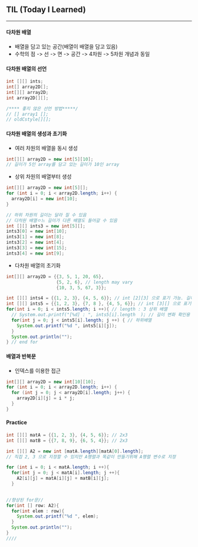 ## TIL (Today I Learned)

--------------

#### 다차원 배열

- 배열을 담고 있는 공간(배열이 배열을 담고 있음)
- 수학의 점 -> 선 -> 면 -> 공간 -> 4차원 -> 5차원 개념과 동일

#### 다차원 배열의 선언

```java
int [][] ints;
int[] array2D[];
int[][] array2D;
int array2D[][];

/**** 좋지 않은 선언 방법*****/
// [] array1 [];
// oldCstyle[][];
```

#### 다차원 배열의 생성과 초기화

- 여러 차원의 배열을 동시 생성

```` java
int[][] array2D = new int[5][10];
// 길이가 5인 array를 담고 있는 길이가 10인 array
````

- 상위 차원의 배열부터 생성

```` java
int[][] array2D = new int[5][];
for (int i = 0; i < array2D.length; i++) {
  array2D[i] = new int[10];
}

// 하위 차원의 길이는 달라 질 수 있음
// 다차원 배열ㅇ느 길이가 다른 배열도 들어갈 수 있음
int [][] ints3 = new int[5][];
ints3[0] = new int[10];
ints3[1] = new int[8];
ints3[2] = new int[4];
ints3[3] = new int[15];
ints3[4] = new int[9];
````

- 다차원 배열의 초기화

```` java
int[][] array2D = {{3, 5, 1, 20, 65},
                   {5, 2, 6}, // length may vary
                   {10, 3, 5, 67, 3}};

int [][] ints4 = {{1, 2, 3}, {4, 5, 6}}; // int [2][3] 으로 표기 가능. 길이가 3인 배열이 두개 존재
int [][] ints5 = {{1, 2, 3}, {7, 8 }, {4, 5, 6}}; // int [3][] 으로 표기 가능
for(int i = 0; i < ints5.length; i ++){ // length : 3 상위 배열
  // System.out.printf("[%d] : ", ints5[i].length  ); // 길이 변화 확인용
  for(int j = 0; j < ints5[i].length; j ++) { // 하위배열
    System.out.printf("%d ", ints5[i][j]);
  }
  System.out.println("");
} // end for
````

#### 배열과 반복문

- 인덱스를 이용한 접근

```` java
int[][] array2D = new int[10][10];
for (int i = 0; i < array2D.length; i++) {
  for (int j = 0; j < array2D[i].length; j++) {
    array2D[i][j] = i * j;
  }
}
````

#### Practice

```` java
int [][] matA = {{1, 2, 3}, {4, 5, 6}}; // 2x3
int [][] matB = {{7, 8, 9}, {6, 5, 4}}; // 2x3

int [][] A2 = new int [matA.length][matA[0].length]; 
// 직접 2, 3 으로 지정할 수 있지만 A행렬과 똑같이 만들기위해 A행렬 변수로 지정

for (int i = 0; i < matA.length; i ++){
  for(int j = 0; j < matA[i].length; j ++){
    A2[i][j] = matA[i][j] + matB[i][j];
  }

  
//향상된 for문//
for(int [] row: A2){
  for(int elem : row){
    System.out.printf("%d ", elem);
  }
  System.out.println("");
}
////
````



